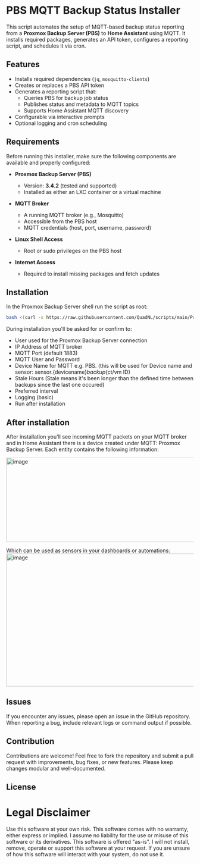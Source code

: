 # PBS MQTT Backup Status Installer

This script automates the setup of MQTT-based backup status reporting from a **Proxmox Backup Server (PBS)** to **Home Assistant** using MQTT. It installs required packages, generates an API token, configures a reporting script, and schedules it via cron.

## Features
- Installs required dependencies (`jq`, `mosquitto-clients`)
- Creates or replaces a PBS API token
- Generates a reporting script that:
  - Queries PBS for backup job status
  - Publishes status and metadata to MQTT topics
  - Supports Home Assistant MQTT discovery
- Configurable via interactive prompts
- Optional logging and cron scheduling

## Requirements

Before running this installer, make sure the following components are available and properly configured:

- **Proxmox Backup Server (PBS)**  
  - Version: **3.4.2** (tested and supported)
  - Installed as either an LXC container or a virtual machine

- **MQTT Broker**  
  - A running MQTT broker (e.g., Mosquitto)
  - Accessible from the PBS host
  - MQTT credentials (host, port, username, password)

- **Linux Shell Access**  
  - Root or sudo privileges on the PBS host

- **Internet Access**  
  - Required to install missing packages and fetch updates

## Installation

In the Proxmox Backup Server shell run the script as root:

```bash
bash <(curl -s https://raw.githubusercontent.com/QuadNL/scripts/main/Proxmox%20Backup%20Server%20to%20MQTT/install_pbs_mqtt.sh)
```

During installation you'll be asked for or confirm to:
  - User used for the Proxmox Backup Server connection
  - IP Address of MQTT broker
  - MQTT Port (default 1883)
  - MQTT User and Password
  - Device Name for MQTT e.g. PBS. (this will be used for Device name and sensor: sensor.{devicename}_backup_{ct/vm ID}
  - Stale Hours (Stale means it's been longer than the defined time between backups since the last one occured)
  - Preferred interval
  - Logging (basic)
  - Run after installation

## After installation
After installation you'll see incoming MQTT packets on your MQTT broker and in Home Assistant there is a device created under MQTT: Proxmox Backup Server.
Each entity contains the following information:

<img width="1256" height="227" alt="image" src="https://github.com/user-attachments/assets/e1c3e75d-8624-4ed6-b8a3-e20c1cfc2a8b" />

Which can be used as sensors in your dashboards or automations:
<img width="797" height="357" alt="image" src="https://github.com/user-attachments/assets/fd50484e-c094-490d-93bb-996869208ba1" />


## Issues
If you encounter any issues, please open an issue in the GitHub repository. When reporting a bug, include relevant logs or command output if possible.

## Contribution
Contributions are welcome! Feel free to fork the repository and submit a pull request with improvements, bug fixes, or new features. Please keep changes modular and well-documented.

## License

# Legal Disclaimer
Use this software at your own risk. This software comes with no warranty, either express or implied.
I assume no liability for the use or misuse of this software or its derivatives.
This software is offered "as-is". I will not install, remove, operate or support this software at your request.
If you are unsure of how this software will interact with your system, do not use it.

